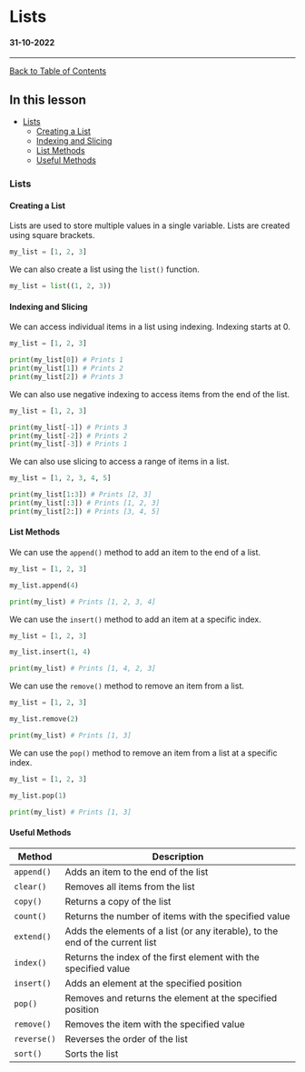 # Lists

#### 31-10-2022

---

[Back to Table of Contents](/README.md)

## In this lesson

-   [Lists](#lists)
    -   [Creating a List](#creating-a-list)
    -   [Indexing and Slicing](#indexing-and-slicing)
    -   [List Methods](#list-methods)
    -   [Useful Methods](#useful-methods)

### Lists

#### Creating a List

Lists are used to store multiple values in a single variable. Lists are created using square brackets.

```py
my_list = [1, 2, 3]
```

We can also create a list using the `list()` function.

```py
my_list = list((1, 2, 3))
```

#### Indexing and Slicing

We can access individual items in a list using indexing. Indexing starts at 0.

```py
my_list = [1, 2, 3]

print(my_list[0]) # Prints 1
print(my_list[1]) # Prints 2
print(my_list[2]) # Prints 3
```

We can also use negative indexing to access items from the end of the list.

```py
my_list = [1, 2, 3]

print(my_list[-1]) # Prints 3
print(my_list[-2]) # Prints 2
print(my_list[-3]) # Prints 1
```

We can also use slicing to access a range of items in a list.

```py
my_list = [1, 2, 3, 4, 5]

print(my_list[1:3]) # Prints [2, 3]
print(my_list[:3]) # Prints [1, 2, 3]
print(my_list[2:]) # Prints [3, 4, 5]
```

#### List Methods

We can use the `append()` method to add an item to the end of a list.

```py
my_list = [1, 2, 3]

my_list.append(4)

print(my_list) # Prints [1, 2, 3, 4]
```

We can use the `insert()` method to add an item at a specific index.

```py
my_list = [1, 2, 3]

my_list.insert(1, 4)

print(my_list) # Prints [1, 4, 2, 3]
```

We can use the `remove()` method to remove an item from a list.

```py
my_list = [1, 2, 3]

my_list.remove(2)

print(my_list) # Prints [1, 3]
```

We can use the `pop()` method to remove an item from a list at a specific index.

```py
my_list = [1, 2, 3]

my_list.pop(1)

print(my_list) # Prints [1, 3]
```

#### Useful Methods

| Method      | Description                                                                   |
| ----------- | ----------------------------------------------------------------------------- |
| `append()`  | Adds an item to the end of the list                                           |
| `clear()`   | Removes all items from the list                                               |
| `copy()`    | Returns a copy of the list                                                    |
| `count()`   | Returns the number of items with the specified value                          |
| `extend()`  | Adds the elements of a list (or any iterable), to the end of the current list |
| `index()`   | Returns the index of the first element with the specified value               |
| `insert()`  | Adds an element at the specified position                                     |
| `pop()`     | Removes and returns the element at the specified position                     |
| `remove()`  | Removes the item with the specified value                                     |
| `reverse()` | Reverses the order of the list                                                |
| `sort()`    | Sorts the list                                                                |

